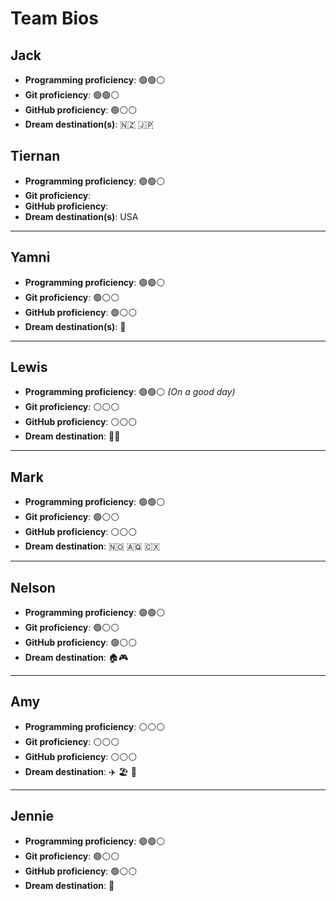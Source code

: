 # Team Bios

## Jack

- **Programming proficiency**: 🟢🟢⚪
- **Git proficiency**: 🟢🟢⚪
- **GitHub proficiency**: 🟢⚪⚪
- **Dream destination(s)**:  🇳🇿 🇯🇵 

## Tiernan

- **Programming proficiency**: 🟢🟢⚪
- **Git proficiency**: 
- **GitHub proficiency**: 
- **Dream destination(s)**:  USA

---

## Yamni

- **Programming proficiency**: 🟢🟢⚪
- **Git proficiency**: 🟢⚪⚪
- **GitHub proficiency**: 🟢⚪⚪
- **Dream destination(s)**: :sake:

---

## Lewis 

- **Programming proficiency**: 🟢🟢⚪ *(On a good day)* 
- **Git proficiency**: ⚪⚪⚪
- **GitHub proficiency**: ⚪⚪⚪
- **Dream destination**: 🚀🌙  

---

## Mark

- **Programming proficiency**: 🟢🟢⚪
- **Git proficiency**: 🟢⚪⚪
- **GitHub proficiency**: ⚪⚪⚪
- **Dream destination**: 🇳🇴 🇦🇶 🇨🇽

---

## Nelson

- **Programming proficiency**: 🟢🟢⚪
- **Git proficiency**: 🟢⚪⚪
- **GitHub proficiency**: 🟢⚪⚪
- **Dream destination**: :house::video_game:

---

## Amy

- **Programming proficiency**: ⚪⚪⚪
- **Git proficiency**: ⚪⚪⚪
- **GitHub proficiency**: ⚪⚪⚪
- **Dream destination**: :airplane: :beach_umbrella: :tropical_drink:

---

## Jennie

- **Programming proficiency**: 🟢🟢⚪
- **Git proficiency**: 🟢⚪⚪
- **GitHub proficiency**: 🟢⚪⚪
- **Dream destination**: :palm_tree:
